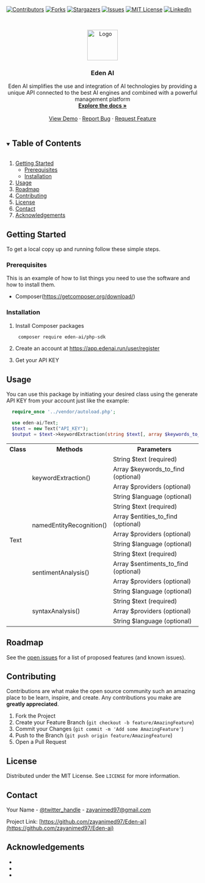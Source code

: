<!--
*** Thanks for checking out the Best-README-Template. If you have a suggestion
*** that would make this better, please fork the repo and create a pull request
*** or simply open an issue with the tag "enhancement".
*** Thanks again! Now go create something AMAZING! :D
***
***
***
*** To avoid retyping too much info. Do a search and replace for the following:
*** zayanimed97, Eden-ai, twitter_handle, zayanimed97@gmail.com, Eden AI, project_description
-->



<!-- PROJECT SHIELDS -->
<!--
*** I'm using markdown "reference style" links for readability.
*** Reference links are enclosed in brackets [ ] instead of parentheses ( ).
*** See the bottom of this document for the declaration of the reference variables
*** for contributors-url, forks-url, etc. This is an optional, concise syntax you may use.
*** https://www.markdownguide.org/basic-syntax/#reference-style-links
-->
[![Contributors][contributors-shield]][contributors-url]
[![Forks][forks-shield]][forks-url]
[![Stargazers][stars-shield]][stars-url]
[![Issues][issues-shield]][issues-url]
[![MIT License][license-shield]][license-url]
[![LinkedIn][linkedin-shield]][linkedin-url]



<!-- PROJECT LOGO -->
<br />
<p align="center">
  <a href="https://github.com/zayanimed97/Eden-ai">
    <img src="images/logo.png" alt="Logo" width="80" height="80">
  </a>

  <h3 align="center">Eden AI</h3>

  <p align="center">
    Eden AI simplifies the use and integration of AI technologies by providing a unique API connected to the best AI engines and combined with a powerful management platform
    <br />
    <a href="https://api.edenai.run/v1/redoc/"><strong>Explore the docs »</strong></a>
    <br />
    <br />
    <a href="https://www.edenai.co/">View Demo</a>
    ·
    <a href="https://github.com/zayanimed97/Eden-ai/issues">Report Bug</a>
    ·
    <a href="https://github.com/zayanimed97/Eden-ai/issues">Request Feature</a>
  </p>
</p>



<!-- TABLE OF CONTENTS -->
<details open="open">
  <summary><h2 style="display: inline-block">Table of Contents</h2></summary>
  <ol>
    <li>
      <a href="#getting-started">Getting Started</a>
      <ul>
        <li><a href="#prerequisites">Prerequisites</a></li>
        <li><a href="#installation">Installation</a></li>
      </ul>
    </li>
    <li><a href="#usage">Usage</a></li>
    <li><a href="#roadmap">Roadmap</a></li>
    <li><a href="#contributing">Contributing</a></li>
    <li><a href="#license">License</a></li>
    <li><a href="#contact">Contact</a></li>
    <li><a href="#acknowledgements">Acknowledgements</a></li>
  </ol>
</details>



<!-- GETTING STARTED -->
## Getting Started

To get a local copy up and running follow these simple steps.

### Prerequisites

This is an example of how to list things you need to use the software and how to install them.
* Composer(https://getcomposer.org/download/)

### Installation

1. Install Composer packages
   ```sh
    composer require eden-ai/php-sdk
   ```
2. Create an account at https://app.edenai.run/user/register
   
   
3. Get your API KEY


<!-- USAGE EXAMPLES -->
## Usage

You can use this package by initiating your desired class using the generate API KEY from your account just like the example:

```PHP
  require_once '../vendor/autoload.php';

  use eden-ai/Text;
  $text = new Text("API_KEY");
  $output = $text->keywordExtraction(string $text[, array $keywords_to_find][, array $providers ][, string $language])
```
<table>
    <tr>
        <th>Class</th>
        <th>Methods</th>
        <th>Parameters</th>
    </tr>
    <tr>
        <td rowspan='15' colspan='1'>Text</td>
        <td rowspan='4' colspan="1">keywordExtraction()</td>
        <td>String $text (required)</td>
    </tr>
    <tr>
        <td> Array $keywords_to_find (optional) </td>
    </tr>
    <tr>
        <td> Array $providers (optional) </td>
    </tr>
    <tr>
        <td> String $language (optional) </td>
    </tr>
    <tr>
        <td rowspan='4' colspan="1">namedEntityRecognition()</td>
        <td>String $text (required)</td>
    </tr>
    <tr>
        <td> Array $entities_to_find (optional) </td>
    </tr>
    <tr>
        <td> Array $providers (optional) </td>
    </tr>
    <tr>
        <td> String $language (optional) </td>
    </tr>
    <tr>
        <td rowspan='4' colspan="1">sentimentAnalysis()</td>
        <td>String $text (required)</td>
    </tr>
    <tr>
        <td> Array $sentiments_to_find (optional) </td>
    </tr>
    <tr>
        <td> Array $providers (optional) </td>
    </tr>
    <tr>
        <td> String $language (optional) </td>
    </tr>
    <tr>
        <td rowspan='3' colspan="1">syntaxAnalysis()</td>
        <td>String $text (required)</td>
    </tr>
    <tr>
        <td> Array $providers (optional) </td>
    </tr>
    <tr>
        <td> String $language (optional) </td>
    </tr>
</table>  



<!-- ROADMAP -->
## Roadmap

See the [open issues](https://github.com/zayanimed97/Eden-ai/issues) for a list of proposed features (and known issues).



<!-- CONTRIBUTING -->
## Contributing

Contributions are what make the open source community such an amazing place to be learn, inspire, and create. Any contributions you make are **greatly appreciated**.

1. Fork the Project
2. Create your Feature Branch (`git checkout -b feature/AmazingFeature`)
3. Commit your Changes (`git commit -m 'Add some AmazingFeature'`)
4. Push to the Branch (`git push origin feature/AmazingFeature`)
5. Open a Pull Request



<!-- LICENSE -->
## License

Distributed under the MIT License. See `LICENSE` for more information.



<!-- CONTACT -->
## Contact

Your Name - [@twitter_handle](https://twitter.com/twitter_handle) - zayanimed97@gmail.com

Project Link: [https://github.com/zayanimed97/Eden-ai](https://github.com/zayanimed97/Eden-ai)



<!-- ACKNOWLEDGEMENTS -->
## Acknowledgements

* []()
* []()
* []()





<!-- MARKDOWN LINKS & IMAGES -->
<!-- https://www.markdownguide.org/basic-syntax/#reference-style-links -->
[contributors-shield]: https://img.shields.io/github/contributors/zayanimed97/repo.svg?style=for-the-badge
[contributors-url]: https://github.com/zayanimed97/Eden-ai/graphs/contributors
[forks-shield]: https://img.shields.io/github/forks/zayanimed97/repo.svg?style=for-the-badge
[forks-url]: https://github.com/zayanimed97/Eden-ai/network/members
[stars-shield]: https://img.shields.io/github/stars/zayanimed97/repo.svg?style=for-the-badge
[stars-url]: https://github.com/zayanimed97/Eden-ai/stargazers
[issues-shield]: https://img.shields.io/github/issues/zayanimed97/repo.svg?style=for-the-badge
[issues-url]: https://github.com/zayanimed97/Eden-ai/issues
[license-shield]: https://img.shields.io/github/license/zayanimed97/repo.svg?style=for-the-badge
[license-url]: https://github.com/zayanimed97/Eden-ai/blob/master/LICENSE.txt
[linkedin-shield]: https://img.shields.io/badge/-LinkedIn-black.svg?style=for-the-badge&logo=linkedin&colorB=555
[linkedin-url]: https://linkedin.com/in/zayanimed97
